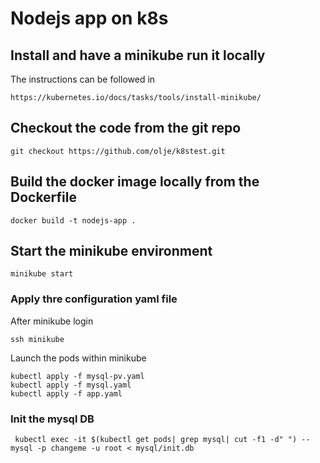 # Nodejs app on k8s
## Install and have a minikube run it locally
The instructions can be followed in
```
https://kubernetes.io/docs/tasks/tools/install-minikube/
```
## Checkout the code from the git repo
```
git checkout https://github.com/olje/k8stest.git
```
## Build the docker image locally from the Dockerfile
```
docker build -t nodejs-app .
```
## Start the minikube environment
```
minikube start
```
### Apply thre configuration yaml file
After minikube login 
```
ssh minikube
```
Launch the pods within minikube
```
kubectl apply -f mysql-pv.yaml
kubectl apply -f mysql.yaml
kubectl apply -f app.yaml 
```
### Init the mysql DB
```
 kubectl exec -it $(kubectl get pods| grep mysql| cut -f1 -d" ") -- mysql -p changeme -u root < mysql/init.db
```
